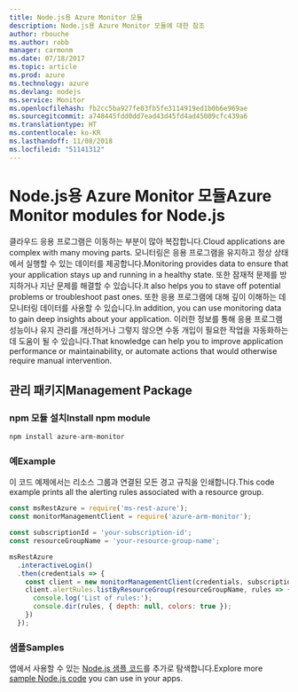 ```yaml
---
title: Node.js용 Azure Monitor 모듈
description: Node.js용 Azure Monitor 모듈에 대한 참조
author: rbouche
ms.author: robb
manager: carmonm
ms.date: 07/18/2017
ms.topic: article
ms.prod: azure
ms.technology: azure
ms.devlang: nodejs
ms.service: Monitor
ms.openlocfilehash: fb2cc5ba927fe03fb5fe3114919ed1b0b6e969ae
ms.sourcegitcommit: a748445fdd0dd7ead43d45fd4ad45009cfc439a6
ms.translationtype: HT
ms.contentlocale: ko-KR
ms.lasthandoff: 11/08/2018
ms.locfileid: "51141312"
---
```

# <a name="azure-monitor-modules-for-nodejs"></a><span data-ttu-id="3ab23-103">Node.js용 Azure Monitor 모듈</span><span class="sxs-lookup"><span data-stu-id="3ab23-103">Azure Monitor modules for Node.js</span></span>

<span data-ttu-id="3ab23-104">클라우드 응용 프로그램은 이동하는 부분이 많아 복잡합니다.</span><span class="sxs-lookup"><span data-stu-id="3ab23-104">Cloud applications are complex with many moving parts.</span></span> <span data-ttu-id="3ab23-105">모니터링은 응용 프로그램을 유지하고 정상 상태에서 실행할 수 있는 데이터를 제공합니다.</span><span class="sxs-lookup"><span data-stu-id="3ab23-105">Monitoring provides data to ensure that your application stays up and running in a healthy state.</span></span> <span data-ttu-id="3ab23-106">또한 잠재적 문제를 방지하거나 지난 문제를 해결할 수 있습니다.</span><span class="sxs-lookup"><span data-stu-id="3ab23-106">It also helps you to stave off potential problems or troubleshoot past ones.</span></span> <span data-ttu-id="3ab23-107">또한 응용 프로그램에 대해 깊이 이해하는 데 모니터링 데이터를 사용할 수 있습니다.</span><span class="sxs-lookup"><span data-stu-id="3ab23-107">In addition, you can use monitoring data to gain deep insights about your application.</span></span> <span data-ttu-id="3ab23-108">이러한 정보를 통해 응용 프로그램 성능이나 유지 관리를 개선하거나 그렇지 않으면 수동 개입이 필요한 작업을 자동화하는 데 도움이 될 수 있습니다.</span><span class="sxs-lookup"><span data-stu-id="3ab23-108">That knowledge can help you to improve application performance or maintainability, or automate actions that would otherwise require manual intervention.</span></span>

## <a name="management-package"></a><span data-ttu-id="3ab23-109">관리 패키지</span><span class="sxs-lookup"><span data-stu-id="3ab23-109">Management Package</span></span>

### <a name="install-npm-module"></a><span data-ttu-id="3ab23-110">npm 모듈 설치</span><span class="sxs-lookup"><span data-stu-id="3ab23-110">Install npm module</span></span>

```bash
npm install azure-arm-monitor
```

### <a name="example"></a><span data-ttu-id="3ab23-111">예</span><span class="sxs-lookup"><span data-stu-id="3ab23-111">Example</span></span>

<span data-ttu-id="3ab23-112">이 코드 예제에서는 리소스 그룹과 연결된 모든 경고 규칙을 인쇄합니다.</span><span class="sxs-lookup"><span data-stu-id="3ab23-112">This code example prints all the alerting rules associated with a resource group.</span></span>

```javascript
const msRestAzure = require('ms-rest-azure');
const monitorManagementClient = require('azure-arm-monitor');

const subscriptionId = 'your-subscription-id';
const resourceGroupName = 'your-resource-group-name';

msRestAzure
  .interactiveLogin()
  .then(credentials => {
    const client = new monitorManagementClient(credentials, subscriptionId);
    client.alertRules.listByResourceGroup(resourceGroupName, rules => {
      console.log('List of rules:');
      console.dir(rules, { depth: null, colors: true });
    })
  });
```

### <a name="samples"></a><span data-ttu-id="3ab23-113">샘플</span><span class="sxs-lookup"><span data-stu-id="3ab23-113">Samples</span></span>

<span data-ttu-id="3ab23-114">앱에서 사용할 수 있는 [Node.js 샘플 코드](https://azure.microsoft.com/resources/samples/?platform=nodejs)를 추가로 탐색합니다.</span><span class="sxs-lookup"><span data-stu-id="3ab23-114">Explore more [sample Node.js code](https://azure.microsoft.com/resources/samples/?platform=nodejs) you can use in your apps.</span></span>
